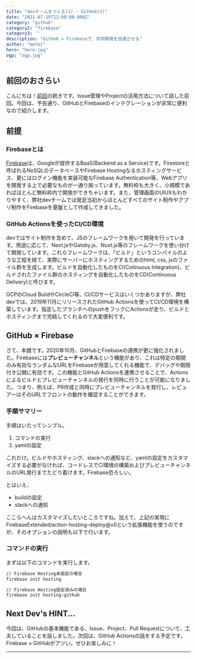 ```yaml
---
title: "devチームをつくる(1) - GitHub(3)"
date: "2021-07-19T12:00:00.000Z"
category: "github"
category2: "firebase"
category3: ''
description: "GitHub × Firebaseで、共同開発を加速させる"
author: "motoi"
hero: "hero.jpg"
ogp: "ogp.jpg"
---
```


## 前回のおさらい
こんにちは！[前回](https://dev.plus-class.jp/team-mng-github-2/)の続きです。Issue管理やProjectの活用方法について話した前回。今回は、予告通り、GitHubとFirebaseのインテグレーションが非常に便利なので紹介します。

## 前提
### Firebaseとは
[Firebase](https://firebase.google.com/?hl=ja)は、Googleが提供するBaaS(Backend as a Service)です。Firestoreと呼ばれるNoSQLのデータベースやFirebase Hostingなるホスティングサービス、更にはログイン機能を実装可能なFirebase Authentication等、Webアプリを開発する上で必要なものが一通り揃っています。無料枠も大きく、小規模であればほとんど無料枠内で開発ができちゃいます。また、管理画面のUIUXもわかりやすく、弊社devチームでは発足当初からほとんどすべてのサイト制作やアプリ制作をFirebaseを基盤として作成してきました。

### GitHub Actionsを使ったCI/CD環境
devではサイト制作を含めて、JSのフレームワークを用いて開発を行っています。用途に応じて、Next.jsやGatsby.js、Nuxt.js等のフレームワークを使い分けて開発しています。これらフレームワークは、「ビルド」というコンパイルのような工程を経て、実際にサーバーにホスティングするためのhtml, css, jsのファイル群を生成します。ビルドを自動化したものをCI(Cotinuous Integration)、ビルドされたファイル群のホスティングを自動化したものをCD(Continuous Delivery)と呼びます。

GCPのCloud BuildやCircleCI等、CI/CDサービスはいくつかありますが、弊社devでは、2019年11月にリリースされたGitHub Actionsを使ってCI/CD環境を構築しています。指定したブランチへのpushをフックにActionsが走り、ビルドとホスティングまで完結してくれるので大変便利です。

## GitHub × Firebase
さて、本題です。2020年10月、GitHubとFirebaseの連携が更に強化されました。Firebaseには**プレビューチャンネル**という機能があり、これは特定の期間のみ有効なランダムなURLをFirebaseが用意してくれる機能で、デバッグや期限付き公開に有効です。この機能とGitHub Actionsを連携させることで、Actionsによるビルドとプレビューチャンネルの発行を同時に行うことが可能になりました。つまり、例えば、PR作成と同時にプレビューチャンネルを発行し、レビュアーはそのURLでフロントの動作を確認することができます。

### 手順サマリー
手順はいたってシンプル。

1. コマンドの実行
2. yamlの設定

これだけ。ビルドやホスティング、slackへの通知など、yamlの設定をカスタマイズする必要がなければ、コードレスでCI環境の構築およびプレビューチャンネルのURL発行までたどり着けます。Firebase恐ろしい。

とはいえ、

- buildの設定
- slackへの通知

ここらへんはカスタマイズしたいところですね。加えて、上記の実現にFirebaseExtended/action-hosting-deploy@v0という拡張機能を使うのですが、そのオプションの説明も以下で行います。

### コマンドの実行
まずは以下のコマンドを実行します。

```bash
// Firebase Hosting未設定の場合
firebase init hosting

// Firebase Hosting設定済みの場合
firebase init hosting:github
```


## Next Dev's HINT...
今回は、GitHubの基本機能である、Issue、Project、Pull Requestについて、工夫していることを話しました。次回は、GitHub Actionsの話をする予定です。Firebase × GitHubがアツい。ぜひお楽しみに！

---
